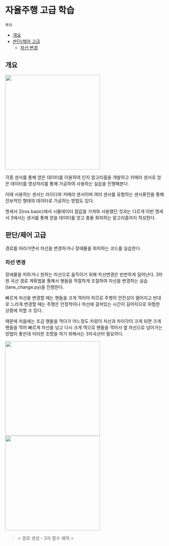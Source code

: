 # 자율주행 고급 학습

`목차`

* [개요](#개요)
* [판단/제어 고급](#판단제어-고급)
  + [차선 변경](#차선-변경)

## 개요

<img src="https://user-images.githubusercontent.com/19484971/194983771-0e29ac15-100e-4b75-8e0d-7815e29ce060.PNG" width=300>

각종 센서를 통해 얻은 데이터를 이용하여 인지 알고리즘을 개발하고 카메라 센서로 얻은 데이터를 영상처리를 통해 가공하여 사용하는 실습을 진행해본다.

이때 사용하는 센서는 라이다와 카메라 센서이며 여러 센서를 유합하는 센서퓨전을 통해 진보적인 형태의 데이터로 가공하는 방법도 있다.

명세서 2(ros basic)에서 시뮬레이터 참값을 가져와 사용했던 것과는 다르게 이번 명세서 3에서는 센서를 통해 얻을 데이터를 얻고 충돌 회피하는 알고리즘까지 작성한다.

## 판단/제어 고급

경로를 따라가면서 차선을 변경하거나 장애물을 회피하는 코드를 실습한다.

### 차선 변경

장애물을 피하거나 원하는 차선으로 움직이기 위해 차선변경은 빈번하게 일어난다. 3차원 곡선 경로 계획법을 통해서 핸들을 적절하게 조절하여 차선을 변경하는 실습(lane_change.py)을 진행한다.

빠르게 차선을 변경할 때는 핸들을 크게 꺽어야 하므로 주행의 안전성이 떨어지고 반대로 느리게 변경할 때는 주행은 안정적이나 차선에 걸쳐있는 시간이 길어지므로 위험한 상황에 처할 수 있다.

때문에 처음에는 조금 핸들을 꺽다가 어느정도 차량이 차선과 차이각이 크게 되면 크게 핸들을 꺽어 빠르게 차선을 넘고 다시 크게 역으로 핸들을 꺽어서 옆 차선으로 넘어가는 방법이 좋은데 이러한 조향을 하기 위해서는 3차곡선이 필요하다.

<img src="https://user-images.githubusercontent.com/19484971/188302479-854b8216-6deb-448c-93c3-3418177588a8.png" width=300>

<img src="https://user-images.githubusercontent.com/19484971/188302968-0469cdfd-cde3-4ab7-ac7d-1b6353ade3bd.jpg" width=300>

> < 경로 생성 - 3차 함수 궤적 >

